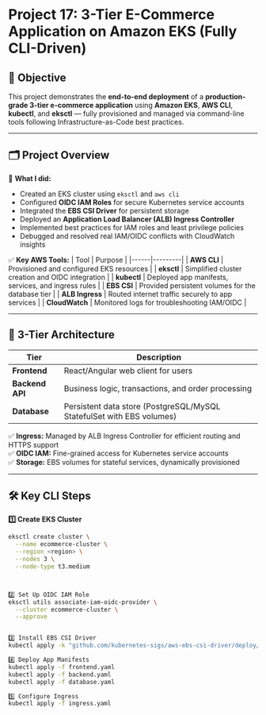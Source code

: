 # Project 17: 3-Tier E-Commerce Application on Amazon EKS (Fully CLI-Driven)

## 📌 Objective

This project demonstrates the **end-to-end deployment** of a **production-grade 3-tier e-commerce application** using **Amazon EKS**, **AWS CLI**, **kubectl**, and **eksctl** — fully provisioned and managed via command-line tools following Infrastructure-as-Code best practices.

---

## 🗂️ Project Overview

🚀 **What I did:**
- Created an EKS cluster using `eksctl` and `aws cli`
- Configured **OIDC IAM Roles** for secure Kubernetes service accounts
- Integrated the **EBS CSI Driver** for persistent storage
- Deployed an **Application Load Balancer (ALB) Ingress Controller**
- Implemented best practices for IAM roles and least privilege policies
- Debugged and resolved real IAM/OIDC conflicts with CloudWatch insights

✅ **Key AWS Tools:**
| Tool | Purpose |
|------|---------|
| **AWS CLI** | Provisioned and configured EKS resources |
| **eksctl** | Simplified cluster creation and OIDC integration |
| **kubectl** | Deployed app manifests, services, and ingress rules |
| **EBS CSI** | Provided persistent volumes for the database tier |
| **ALB Ingress** | Routed internet traffic securely to app services |
| **CloudWatch** | Monitored logs for troubleshooting IAM/OIDC |

---

## 🧩 3-Tier Architecture

| Tier | Description |
|------|--------------|
| **Frontend** | React/Angular web client for users |
| **Backend API** | Business logic, transactions, and order processing |
| **Database** | Persistent data store (PostgreSQL/MySQL StatefulSet with EBS volumes) |

✅ **Ingress:** Managed by ALB Ingress Controller for efficient routing and HTTPS support  
✅ **OIDC IAM:** Fine-grained access for Kubernetes service accounts  
✅ **Storage:** EBS volumes for stateful services, dynamically provisioned

---

## 🛠️ Key CLI Steps

**1️⃣ Create EKS Cluster**
```bash
eksctl create cluster \
  --name ecommerce-cluster \
  --region <region> \
  --nodes 3 \
  --node-type t3.medium



2️⃣ Set Up OIDC IAM Role
eksctl utils associate-iam-oidc-provider \
  --cluster ecommerce-cluster \
  --approve


3️⃣ Install EBS CSI Driver
kubectl apply -k "github.com/kubernetes-sigs/aws-ebs-csi-driver/deploy/kubernetes/overlays/stable/ecr/?ref=master"

4️⃣ Deploy App Manifests
kubectl apply -f frontend.yaml
kubectl apply -f backend.yaml
kubectl apply -f database.yaml

5️⃣ Configure Ingress
kubectl apply -f ingress.yaml

